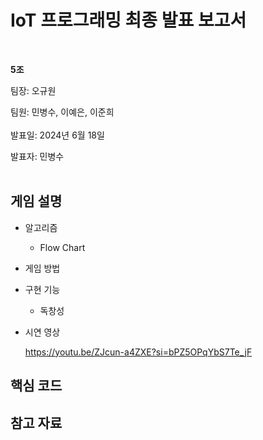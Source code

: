 # IoT 프로그래밍 최종 발표 보고서
</br>

**5조**   

팀장: 오규원

팀원: 민병수, 이예은, 이준희   
</br>
발표일: 2024년 6월 18일

발표자: 민병수
</br>
</br>

## 게임 설명
+ 알고리즘  
  + Flow Chart
 
+ 게임 방법

+ 구현 기능
  + 독창성
 
+ 시연 영상

  <https://youtu.be/ZJcun-a4ZXE?si=bPZ5OPqYbS7Te_jF>

## 핵심 코드
 
## 참고 자료
